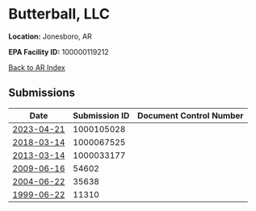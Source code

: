 # Butterball, LLC

**Location:** Jonesboro, AR

**EPA Facility ID:** 100000119212

[Back to AR Index](../../index.md)

## Submissions

| Date | Submission ID | Document Control Number |
|------|--------------|-------------------------|
| [2023-04-21](submissions/1000105028.md) | 1000105028 |  |
| [2018-03-14](submissions/1000067525.md) | 1000067525 |  |
| [2013-03-14](submissions/1000033177.md) | 1000033177 |  |
| [2009-06-16](submissions/54602.md) | 54602 |  |
| [2004-06-22](submissions/35638.md) | 35638 |  |
| [1999-06-22](submissions/11310.md) | 11310 |  |
